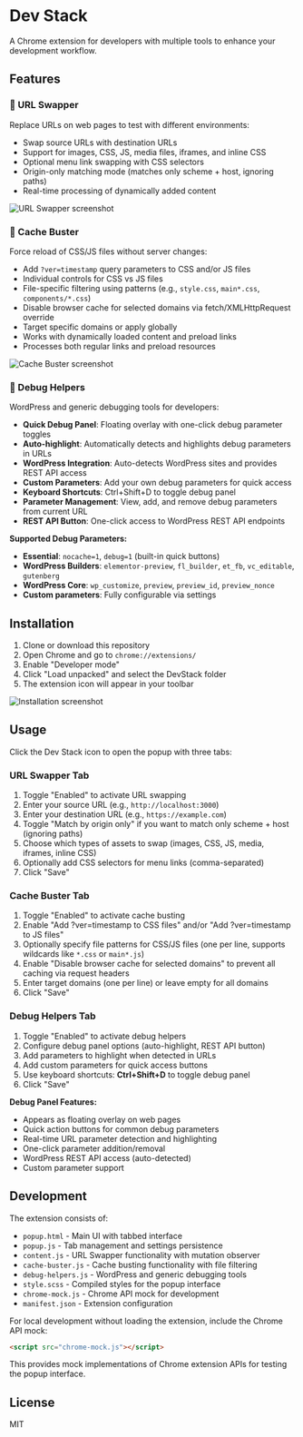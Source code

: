 # Dev Stack

A Chrome extension for developers with multiple tools to enhance your development workflow.

## Features

### 🔄 URL Swapper

Replace URLs on web pages to test with different environments:

- Swap source URLs with destination URLs
- Support for images, CSS, JS, media files, iframes, and inline CSS
- Optional menu link swapping with CSS selectors
- Origin-only matching mode (matches only scheme + host, ignoring paths)
- Real-time processing of dynamically added content

![URL Swapper screenshot](./screenshoots/url-swapper.png)

### 🧹 Cache Buster

Force reload of CSS/JS files without server changes:

- Add `?ver=timestamp` query parameters to CSS and/or JS files
- Individual controls for CSS vs JS files
- File-specific filtering using patterns (e.g., `style.css`, `main*.css`, `components/*.css`)
- Disable browser cache for selected domains via fetch/XMLHttpRequest override
- Target specific domains or apply globally
- Works with dynamically loaded content and preload links
- Processes both regular links and preload resources

![Cache Buster screenshot](./screenshoots/cache-buster.png)

### 🔧 Debug Helpers

WordPress and generic debugging tools for developers:

- **Quick Debug Panel**: Floating overlay with one-click debug parameter toggles
- **Auto-highlight**: Automatically detects and highlights debug parameters in URLs
- **WordPress Integration**: Auto-detects WordPress sites and provides REST API access
- **Custom Parameters**: Add your own debug parameters for quick access
- **Keyboard Shortcuts**: Ctrl+Shift+D to toggle debug panel
- **Parameter Management**: View, add, and remove debug parameters from current URL
- **REST API Button**: One-click access to WordPress REST API endpoints

**Supported Debug Parameters:**

- **Essential**: `nocache=1`, `debug=1` (built-in quick buttons)
- **WordPress Builders**: `elementor-preview`, `fl_builder`, `et_fb`, `vc_editable`, `gutenberg`
- **WordPress Core**: `wp_customize`, `preview`, `preview_id`, `preview_nonce`
- **Custom parameters**: Fully configurable via settings

## Installation

1. Clone or download this repository
2. Open Chrome and go to `chrome://extensions/`
3. Enable "Developer mode"
4. Click "Load unpacked" and select the DevStack folder
5. The extension icon will appear in your toolbar

![Installation screenshot](./screenshoots/installation.png)

## Usage

Click the Dev Stack icon to open the popup with three tabs:

### URL Swapper Tab

1. Toggle "Enabled" to activate URL swapping
2. Enter your source URL (e.g., `http://localhost:3000`)
3. Enter your destination URL (e.g., `https://example.com`)
4. Toggle "Match by origin only" if you want to match only scheme + host (ignoring paths)
5. Choose which types of assets to swap (images, CSS, JS, media, iframes, inline CSS)
6. Optionally add CSS selectors for menu links (comma-separated)
7. Click "Save"

### Cache Buster Tab

1. Toggle "Enabled" to activate cache busting
2. Enable "Add ?ver=timestamp to CSS files" and/or "Add ?ver=timestamp to JS files"
3. Optionally specify file patterns for CSS/JS files (one per line, supports wildcards like `*.css` or `main*.js`)
4. Enable "Disable browser cache for selected domains" to prevent all caching via request headers
5. Enter target domains (one per line) or leave empty for all domains
6. Click "Save"

### Debug Helpers Tab

1. Toggle "Enabled" to activate debug helpers
2. Configure debug panel options (auto-highlight, REST API button)
3. Add parameters to highlight when detected in URLs
4. Add custom parameters for quick access buttons
5. Use keyboard shortcuts: **Ctrl+Shift+D** to toggle debug panel
6. Click "Save"

**Debug Panel Features:**

- Appears as floating overlay on web pages
- Quick action buttons for common debug parameters
- Real-time URL parameter detection and highlighting
- One-click parameter addition/removal
- WordPress REST API access (auto-detected)
- Custom parameter support

## Development

The extension consists of:

- `popup.html` - Main UI with tabbed interface
- `popup.js` - Tab management and settings persistence
- `content.js` - URL Swapper functionality with mutation observer
- `cache-buster.js` - Cache busting functionality with file filtering
- `debug-helpers.js` - WordPress and generic debugging tools
- `style.scss` - Compiled styles for the popup interface
- `chrome-mock.js` - Chrome API mock for development
- `manifest.json` - Extension configuration

For local development without loading the extension, include the Chrome API mock:

```html
<script src="chrome-mock.js"></script>
```

This provides mock implementations of Chrome extension APIs for testing the popup interface.

## License

MIT
